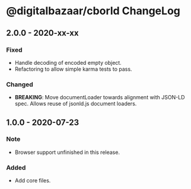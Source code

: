 # @digitalbazaar/cborld ChangeLog

## 2.0.0 - 2020-xx-xx

### Fixed
- Handle decoding of encoded empty object.
- Refactoring to allow simple karma tests to pass.

### Changed
- **BREAKING**: Move documentLoader towards alignment with JSON-LD spec. Allows
  reuse of jsonld.js document loaders.

## 1.0.0 - 2020-07-23

### Note
- Browser support unfinished in this release.

### Added
- Add core files.
